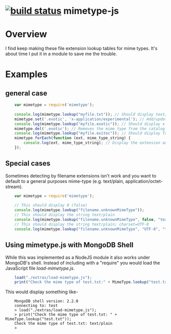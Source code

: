 [![build status](https://secure.travis-ci.org/rsdoiel/mimetype-js.png)](http://travis-ci.org/rsdoiel/mimetype-js)
mimetype-js
===========

# Overview

I find keep making these file extension lookup tables for mime types.  It's 
about time I put it in a module to save me the trouble.

# Examples

## general case

```JavaScript
	var mimetype = require('mimetype');
	
	console.log(mimetype.lookup("myfile.txt")); // Should display text/plain
	mimetype.set('.exotic', 'x-application/experimental'); // Add/update a mime type in the catalog
	console.log(mimetype.lookup("myfile.exotic")); // Should display x-application/experimental
	mimetype.del('.exotic'); // Removes the mime type from the catalog
	console.log(mimetype.lookup("myfile.exitoc")); // Should display false
	mimetype.forEach(function (ext, mime_type_string) {
		console.log(ext, mime_type_string); // Display the extension and matching mimetype in catalog
	});
```

## Special cases

Sometimes detecting by filename extensions isn't work and you want to 
default to a general purposes mime-type (e.g. text/plain, application/octet-stream).

```JavaScript
	var mimetype = require('mimetype');
	
	// This should display 0 (false)
	console.log(mimetype.lookup("filename.unknownMimeType"));
	// This should display the string text/plain
	console.log(mimetype.lookup("filename.unknownMimeType", false, "text/plain"));
	// This should display the string text/plain; charset=UTF-8
	console.log(mimetype.lookup("filename.unknownMimeType", "UTF-8", "text/plain"));
```

## Using mimetype.js with MongoDB Shell

While this was implemented as a NodeJS module it also works under MongoDB's shell.
Instead of including with a "require" you would load the JavaScript file _load-mimetype.js_.

```JavaScript
	load("./extras/load-mimetype.js");
	print("Check the mime type of test.txt:" + MimeType.lookup("test.txt"));
```

This would display something like-

```shell
	MongoDB shell version: 2.2.0
	connecting to: test
	> load("./extras/load-mimetype.js");
	> print("Check the mime type of test.txt: " + MimeType.lookup("test.txt"));
	Check the mime type of test.txt: text/plain
	> 
```
